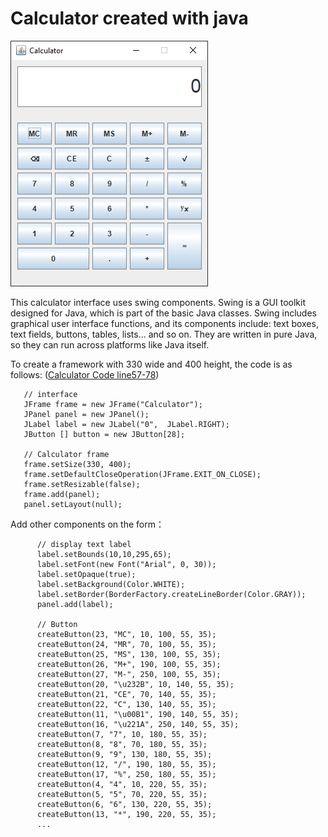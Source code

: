 # Calculator created with java

![Calculator](https://github.com/roboterz/CISC3160/blob/main/Lab4/Calculator/Calculator.png)

This calculator interface uses swing components. Swing is a GUI toolkit designed for Java, which is part of the basic Java classes. Swing includes graphical user interface functions, and its components include: text boxes, text fields, buttons, tables, lists... and so on. They are written in pure Java, so they can run across platforms like Java itself.

To create a framework with 330 wide and 400 height, the code is as follows: ([Calculator Code line57-78](https://github.com/roboterz/CISC3160/blob/main/Lab4/Calculator/Calculator.java))
```
   // interface
   JFrame frame = new JFrame("Calculator");
   JPanel panel = new JPanel();
   JLabel label = new JLabel("0",  JLabel.RIGHT);
   JButton [] button = new JButton[28];
   
   // Calculator frame
   frame.setSize(330, 400);
   frame.setDefaultCloseOperation(JFrame.EXIT_ON_CLOSE);
   frame.setResizable(false);  
   frame.add(panel);
   panel.setLayout(null);
```

Add other components on the form：
```
      // display text label
      label.setBounds(10,10,295,65);
      label.setFont(new Font("Arial", 0, 30));
      label.setOpaque(true);
      label.setBackground(Color.WHITE);
      label.setBorder(BorderFactory.createLineBorder(Color.GRAY));
      panel.add(label);
      
      // Button
      createButton(23, "MC", 10, 100, 55, 35);
      createButton(24, "MR", 70, 100, 55, 35);
      createButton(25, "MS", 130, 100, 55, 35);
      createButton(26, "M+", 190, 100, 55, 35);
      createButton(27, "M-", 250, 100, 55, 35);
      createButton(20, "\u232B", 10, 140, 55, 35);
      createButton(21, "CE", 70, 140, 55, 35);
      createButton(22, "C", 130, 140, 55, 35);
      createButton(11, "\u00B1", 190, 140, 55, 35);
      createButton(16, "\u221A", 250, 140, 55, 35);
      createButton(7, "7", 10, 180, 55, 35);
      createButton(8, "8", 70, 180, 55, 35);
      createButton(9, "9", 130, 180, 55, 35);
      createButton(12, "/", 190, 180, 55, 35);
      createButton(17, "%", 250, 180, 55, 35);
      createButton(4, "4", 10, 220, 55, 35);
      createButton(5, "5", 70, 220, 55, 35);
      createButton(6, "6", 130, 220, 55, 35);
      createButton(13, "*", 190, 220, 55, 35);
      ...
```
